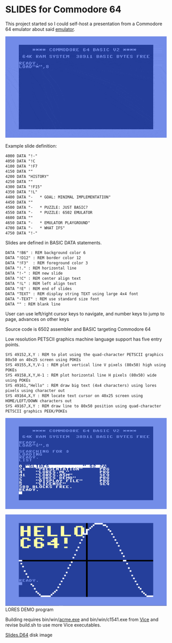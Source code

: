 # SLIDES for Commodore 64

This project started so I could self-host a presentation from a Commodore 64 emulator about said [emulator](https://github.com/davervw/simple-emu-c64).  

![Presentation](https://github.com/davervw/slides-c64/raw/master/slides.gif)

Example slide definition:

    4000 DATA "!-"
    4050 DATA "!C
    4100 DATA "!F7
    4150 DATA ""
    4200 DATA "HISTORY"
    4250 DATA ""
    4300 DATA "!F15"
    4350 DATA "!L"
    4400 DATA "-   * GOAL: MINIMAL IMPLEMENTATION"
    4450 DATA ""
    4500 DATA "-   * PUZZLE: JUST BASIC?
    4550 DATA "-   * PUZZLE: 6502 EMULATOR
    4600 DATA ""
    4650 DATA "-   * EMULATOR PLAYGROUND"
    4700 DATA "-   * WHAT IFS"
    4750 DATA "!-"

Slides are defined in BASIC DATA statements.

    DATA "!B6" : REM background color 6
    DATA "!D12" : REM border color 12
    DATA "!F3"  : REM foreground color 3
    DATA "!." : REM horizontal line
    DATA "!-" : REM new slide
    DATA "!C" : REM center align text
    DATA "!L" : REM left align text
    DATA "!E" : REM end of slides
    DATA "TEXT" : REM display string TEXT using large 4x4 font
    DATA "-TEXT" : REM use standard size font
    DATA "" : REM blank line

User can use left/right cursor keys to navigate, and number keys to jump to page, advances on other keys

Source code is 6502 assembler and BASIC targeting Commodore 64

Low resolution PETSCII graphics machine language support has five entry points.  

    SYS 49152,X,Y : REM to plot using the quad-character PETSCII graphics 80x50 on 40x25 screen using POKEs
    SYS 49155,X,Y,V-1 : REM plot vertical line V pixels (80x50) high using POKEs
    SYS 49158,X,Y,H-1 : REM plot horizontal line H pixels (80x50) wide using POKEs
    SYS 49161,"Hello" : REM draw big text (4x4 characters) using lores pixels using character out
    SYS 49164,X,Y : REM locate text cursor on 40x25 screen using HOME/LEFT/DOWN characters out
    SYS 49167,X,Y : REM draw line to 80x50 position using quad-character PETSCII graphics PEEK/POKEs
    
![Slides directory](https://github.com/davervw/slides-c64/raw/master/slides.png)

![Lores demo](https://github.com/davervw/slides-c64/raw/master/slides2.png)
LORES DEMO program

Building requires bin/win/[acme.exe](https://sourceforge.net/projects/acme-crossass/) and bin/win/c1541.exe from [Vice](http://vice-emu.sourceforge.net/index.html#download)
and revise build.sh to use more Vice executables. 

[Slides.D64](https://github.com/davervw/slides-c64/raw/master/build/slides.d64) disk image
